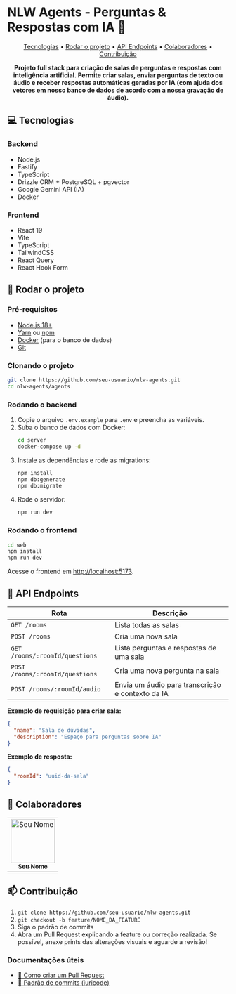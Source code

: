 # NLW Agents - Perguntas & Respostas com IA 🤖

<p align="center">
 <a href="#tecnologias">Tecnologias</a> • 
 <a href="#rodar">Rodar o projeto</a> • 
 <a href="#api">API Endpoints</a> •
 <a href="#colaboradores">Colaboradores</a> •
 <a href="#contribuicao">Contribuição</a>
</p>

<p align="center">
    <b>Projeto full stack para criação de salas de perguntas e respostas com inteligência artificial. Permite criar salas, enviar perguntas de texto ou áudio e receber respostas automáticas geradas por IA (com ajuda dos vetores em nosso banco de dados de acordo com a nossa gravação de áudio).</b>
</p>

## 💻 Tecnologias

### Backend
- Node.js
- Fastify
- TypeScript
- Drizzle ORM + PostgreSQL + pgvector
- Google Gemini API (IA)
- Docker

### Frontend
- React 19
- Vite
- TypeScript
- TailwindCSS
- React Query
- React Hook Form

## 🚀 Rodar o projeto

### Pré-requisitos

- [Node.js 18+](https://nodejs.org/)
- [Yarn](https://yarnpkg.com/) ou [npm](https://www.npmjs.com/)
- [Docker](https://www.docker.com/) (para o banco de dados)
- [Git](https://git-scm.com/)

### Clonando o projeto

```bash
git clone https://github.com/seu-usuario/nlw-agents.git
cd nlw-agents/agents
```

### Rodando o backend

1. Copie o arquivo `.env.example` para `.env` e preencha as variáveis.
2. Suba o banco de dados com Docker:
   ```bash
   cd server
   docker-compose up -d
   ```
3. Instale as dependências e rode as migrations:
   ```bash
   npm install
   npm db:generate
   npm db:migrate
   ```
4. Rode o servidor:
   ```bash
   npm run dev
   ```

### Rodando o frontend

```bash
cd web
npm install
npm run dev
```

Acesse o frontend em [http://localhost:5173](http://localhost:5173).

## 📍 API Endpoints

| Rota                                 | Descrição                                         |
|--------------------------------------|---------------------------------------------------|
| `GET /rooms`                        | Lista todas as salas                              |
| `POST /rooms`                       | Cria uma nova sala                                |
| `GET /rooms/:roomId/questions`       | Lista perguntas e respostas de uma sala           |
| `POST /rooms/:roomId/questions`      | Cria uma nova pergunta na sala                    |
| `POST /rooms/:roomId/audio`          | Envia um áudio para transcrição e contexto da IA   |

**Exemplo de requisição para criar sala:**
```json
{
  "name": "Sala de dúvidas",
  "description": "Espaço para perguntas sobre IA"
}
```

**Exemplo de resposta:**
```json
{
  "roomId": "uuid-da-sala"
}
```

## 🤝 Colaboradores

<table>
  <tr>
    <td align="center">
      <a href="https://github.com/seu-usuario">
        <img src="https://avatars.githubusercontent.com/u/78742961?s=400&u=c88bb8c0c4246cfed678cc8c5a2bbf043a20ed0e&v=4" width="100px;" alt="Seu Nome"/><br>
        <sub>
          <b>Seu Nome</b>
        </sub>
      </a>
    </td>
  </tr>
</table>

## 📫 Contribuição

1. `git clone https://github.com/seu-usuario/nlw-agents.git`
2. `git checkout -b feature/NOME_DA_FEATURE`
3. Siga o padrão de commits
4. Abra um Pull Request explicando a feature ou correção realizada. Se possível, anexe prints das alterações visuais e aguarde a revisão!

### Documentações úteis

- [📝 Como criar um Pull Request](https://docs.github.com/pt/pull-requests/collaborating-with-pull-requests/proposing-changes-to-your-work-with-pull-requests/creating-a-pull-request)
- [💾 Padrão de commits (iuricode)](https://github.com/iuricode/padroes-de-commits)